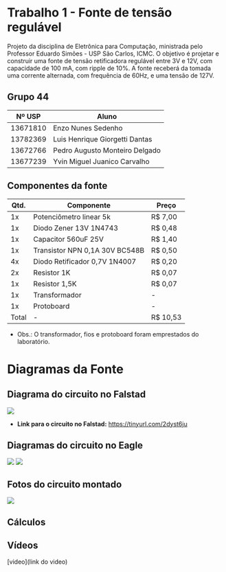 # Trabalho 1 - Fonte de tensão regulável
Projeto da disciplina de Eletrônica para Computação, ministrada pelo Professor Eduardo Simões - USP São Carlos, ICMC. O objetivo é projetar e construir uma fonte de tensão retificadora regulável entre 3V e 12V, com capacidade de 100 mA, com ripple de 10%. A fonte receberá da tomada uma corrente alternada, com frequência de 60Hz, e uma tensão de 127V.

## Grupo 44
|  Nº USP  |  Aluno  |
|---|---|
| 13671810 | Enzo Nunes Sedenho | 
| 13782369 | Luis Henrique Giorgetti Dantas | 
| 13672766 | Pedro Augusto Monteiro Delgado | 
| 13677239 | Yvin Miguel Juanico Carvalho | 

## Componentes da fonte

|  Qtd.  |  Componente |  Preço  |
|---|---|---|
| 1x | Potenciômetro linear 5k | R$ 7,00 |
| 1x | Diodo Zener 13V 1N4743 | R$ 0,48 |
| 1x | Capacitor 560uF 25V | R$ 1,40 |
| 1x | Transistor NPN 0,1A 30V BC548B| R$ 0,50 |
| 4x | Diodo Retificador 0,7V 1N4007 | R$ 0,20 |
| 2x | Resistor 1K | R$ 0,07 |
| 1x | Resistor 1,5K | R$ 0,07 |
| 1x | Transformador | - | - |
| 1x | Protoboard | - | - |
| Total | - | R$ 10,53 |

* Obs.: O transformador, fios e protoboard foram emprestados do laboratório.
 
# Diagramas da Fonte

## Diagrama do circuito no Falstad

<img src="https://i.imgur.com/h2QQSWN.png">

* **Link para o circuito no Falstad:** https://tinyurl.com/2dyst6ju

## Diagramas do circuito no Eagle

<img src="https://i.imgur.com/pnylql7.jpg">

<img src="https://i.imgur.com/MLAnHvz.png"> 


## Fotos do circuito montado

<img src="https://i.imgur.com/qI4lcMk.jpg">

## Cálculos




## Vídeos 
[video](link do video)
